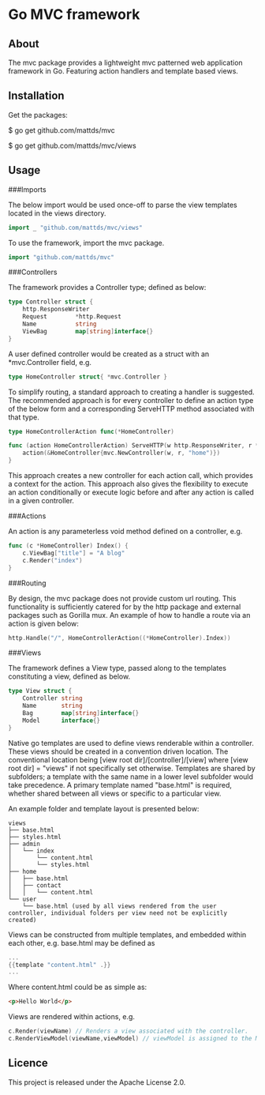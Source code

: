 Go MVC framework
================

About
-----

The mvc package provides a lightweight mvc patterned web application framework in Go. Featuring action handlers and template based views.

Installation
------------

Get the packages:

$ go get github.com/mattds/mvc

$ go get github.com/mattds/mvc/views

Usage
-----

###Imports

The below import would be used once-off to parse the view templates located in the views directory.

```go
import _ "github.com/mattds/mvc/views"
```

To use the framework, import the mvc package.

```go
import "github.com/mattds/mvc"
```
 
###Controllers

The framework provides a Controller type; defined as below:

```go
type Controller struct {
	http.ResponseWriter
	Request        *http.Request
	Name           string
	ViewBag        map[string]interface{}
}
```

A user defined controller would be created as a struct with an *mvc.Controller field, e.g.

```go
type HomeController struct{ *mvc.Controller }
```

To simplify routing, a standard approach to creating a handler is suggested. The recommended approach is for every controller to define an action type of the below form and a corresponding ServeHTTP method associated with that type.

```go
type HomeControllerAction func(*HomeController)

func (action HomeControllerAction) ServeHTTP(w http.ResponseWriter, r *http.Request) {
	action(&HomeController{mvc.NewController(w, r, "home")})
}
```

This approach creates a new controller for each action call, which provides a context for the action. This approach also gives the flexibility to execute an action conditionally or execute logic before and after any action is called in a given controller.

###Actions

An action is any parameterless void method defined on a controller, e.g.

```go
func (c *HomeController) Index() {
 	c.ViewBag["title"] = "A blog"
 	c.Render("index")
}
```
 
###Routing
 
By design, the mvc package does not provide custom url routing. This functionality is sufficiently catered for by the http package and external packages such as Gorilla mux. An example of how to handle a route via an action is given below:

```go
http.Handle("/", HomeControllerAction((*HomeController).Index))
```

###Views
 
The framework defines a View type, passed along to the templates constituting a view, defined as below.

```go
type View struct {
 	Controller string
 	Name       string
 	Bag        map[string]interface{}
 	Model      interface{}
}
```
  
Native go templates are used to define views renderable within a controller. These views should be created in a convention driven location. The conventional location being [view root dir]/[controller]/[view] where [view root dir] = "views" if not specifically set otherwise. Templates are shared by subfolders; a template with the same name in a lower level subfolder would take precedence. A primary template named "base.html" is required, whether shared between all views or specific to a particular view.

An example folder and template layout is presented below:

	views
	├── base.html
	├── styles.html
	├── admin
	│   └── index
	│       └── content.html
	│       └── styles.html
	├── home
	│   ├── base.html
	│   ├── contact
	│   │   └── content.html
	└── user
	    └── base.html (used by all views rendered from the user controller, individual folders per view need not be explicitly created)

Views can be constructed from multiple templates, and embedded within each other, e.g. base.html may be defined as

```go
...
{{template "content.html" .}}
...
```
  
Where content.html could be as simple as:

```html
<p>Hello World</p>
```
 
Views are rendered within actions, e.g.
 
```go
c.Render(viewName) // Renders a view associated with the controller.
c.RenderViewModel(viewName,viewModel) // viewModel is assigned to the Model field of the View struct accessible from a view template.
```
 
Licence
-------

This project is released under the Apache License 2.0.
